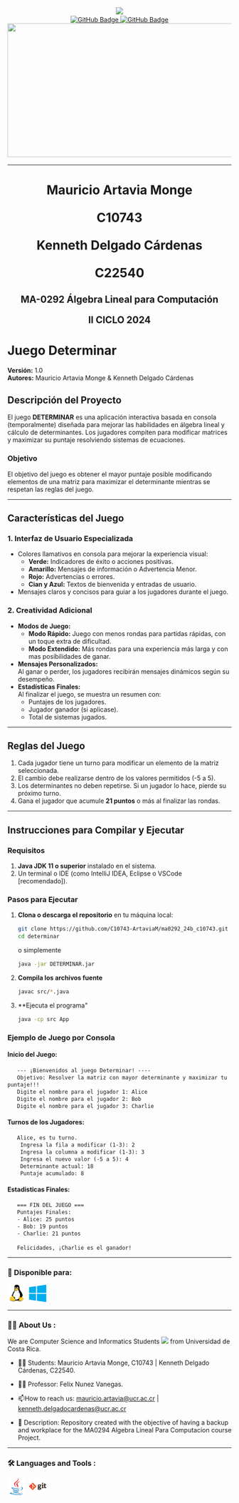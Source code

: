 <div id="header" align="center">
  <img src="https://media.giphy.com/media/M9gbBd9nbDrOTu1Mqx/giphy.gif" width="100"/>
</div>

<div id="badges" align="center">
  <a href="https://github.com/C10743-ArtaviaM">
    <img src="https://img.shields.io/badge/GitHub-000000?style=for-the-badge&logo=github&logoColor=white" alt="GitHub Badge"/>
    <a href="https://github.com/KenthsFa24">
    <img src="https://img.shields.io/badge/GitHub-000000?style=for-the-badge&logo=github&logoColor=white" alt="GitHub Badge"/>
  </a>
  </a>
</div>

<div align="center">
  <img src="https://media.giphy.com/media/dWesBcTLavkZuG35MI/giphy.gif" width="600" height="300"/>
</div>

---

<div align="center">
  <h1>
    <p>Mauricio Artavia Monge</p>
    <p>C10743</p>
    <p>Kenneth Delgado Cárdenas</p>
    <p>C22540</p>
  </h1>
</div>

<div align="center">
  <h2>
    <p>MA-0292 Álgebra Lineal para Computación</p>
    <p>II CICLO 2024</p>
  </h2>
</div>

# Juego Determinar

**Versión:** 1.0  
**Autores:** Mauricio Artavia Monge & Kenneth Delgado Cárdenas

## Descripción del Proyecto

El juego **DETERMINAR** es una aplicación interactiva basada en consola (temporalmente) diseñada para mejorar las habilidades en álgebra lineal y cálculo de determinantes. Los jugadores compiten para modificar matrices y maximizar su puntaje resolviendo sistemas de ecuaciones.

### Objetivo

El objetivo del juego es obtener el mayor puntaje posible modificando elementos de una matriz para maximizar el determinante mientras se respetan las reglas del juego.

---

## Características del Juego

### 1. Interfaz de Usuario Especializada

- Colores llamativos en consola para mejorar la experiencia visual:
  - **Verde:** Indicadores de éxito o acciones positivas.
  - **Amarillo:** Mensajes de información o Advertencia Menor.
  - **Rojo:** Advertencias o errores.
  - **Cian y Azul:** Textos de bienvenida y entradas de usuario.
- Mensajes claros y concisos para guiar a los jugadores durante el juego.

### 2. Creatividad Adicional

- **Modos de Juego:**
  - **Modo Rápido:** Juego con menos rondas para partidas rápidas, con un toque extra de dificultad.
  - **Modo Extendido:** Más rondas para una experiencia más larga y con mas posibilidades de ganar.
- **Mensajes Personalizados:**  
  Al ganar o perder, los jugadores recibirán mensajes dinámicos según su desempeño.
- **Estadísticas Finales:**  
  Al finalizar el juego, se muestra un resumen con:
  - Puntajes de los jugadores.
  - Jugador ganador (si aplicase).
  - Total de sistemas jugados.

---

## Reglas del Juego

1. Cada jugador tiene un turno para modificar un elemento de la matriz seleccionada.
2. El cambio debe realizarse dentro de los valores permitidos (-5 a 5).
3. Los determinantes no deben repetirse. Si un jugador lo hace, pierde su próximo turno.
4. Gana el jugador que acumule **21 puntos** o más al finalizar las rondas.

---

## Instrucciones para Compilar y Ejecutar

### Requisitos

1. **Java JDK 11 o superior** instalado en el sistema.
2. Un terminal o IDE (como IntelliJ IDEA, Eclipse o VSCode [recomendado]).

### Pasos para Ejecutar

1. **Clona o descarga el repositorio** en tu máquina local:
   ```bash
   git clone https://github.com/C10743-ArtaviaM/ma0292_24b_c10743.git
   cd determinar
   ```
   o simplemente
   ```bash
   java -jar DETERMINAR.jar
   ```
   
2. **Compila los archivos fuente**
   ```bash
   javac src/*.java
   ```
3. \*\*Ejecuta el programa"
   ```bash
   java -cp src App
   ```

### Ejemplo de Juego por Consola

#### Inicio del Juego:

```plaintext
   --- ¡Bienvenidos al juego Determinar! ----
   Objetivo: Resolver la matriz con mayor determinante y maximizar tu puntaje!!!
   Digite el nombre para el jugador 1: Alice
   Digite el nombre para el jugador 2: Bob
   Digite el nombre para el jugador 3: Charlie
```

#### Turnos de los Jugadores:

```plaintext
   Alice, es tu turno.
    Ingresa la fila a modificar (1-3): 2
    Ingresa la columna a modificar (1-3): 3
    Ingresa el nuevo valor (-5 a 5): 4
    Determinante actual: 18
    Puntaje acumulado: 8
```

#### Estadisticas Finales:

```plaintext
   === FIN DEL JUEGO ===
   Puntajes Finales:
   - Alice: 25 puntos
   - Bob: 19 puntos
   - Charlie: 21 puntos

   Felicidades, ¡Charlie es el ganador!
```

---

### 💾 Disponible para:

<div>
  <img src="https://github.com/devicons/devicon/blob/master/icons/linux/linux-original.svg" title="Linux" alt="Linux" width="40" height="40"/>&nbsp;
  <img src="https://github.com/devicons/devicon/blob/master/icons/windows8/windows8-original.svg" title="Windows" alt="Windows" width="40" height="40"/>&nbsp;
</div>

---

### :man_technologist: About Us :

We are Computer Science and Informatics Students <img src="https://media.giphy.com/media/WUlplcMpOCEmTGBtBW/giphy.gif" width="30"> from Universidad de Costa Rica.

- :man_technologist: Students: Mauricio Artavia Monge, C10743 | Kenneth Delgado Cárdenas, C22540.

- 👨‍🏫 Professor: Felix Nunez Vanegas.

- :mailbox:How to reach us: mauricio.artavia@ucr.ac.cr | kenneth.delgadocardenas@ucr.ac.cr

- :bookmark_tabs: Description: Repository created with the objective of having a backup and workplace for the MA0294 Algebra Lineal Para Computacion course Project.

---

### :hammer_and_wrench: Languages and Tools :

<div>
  <img src="https://github.com/devicons/devicon/blob/master/icons/java/java-original.svg" title="Java" alt="Java" width="40" height="40"/>&nbsp;
  <img src="https://github.com/devicons/devicon/blob/master/icons/git/git-original-wordmark.svg" title="Git" **alt="Git" width="40" height="40"/>
</div>
